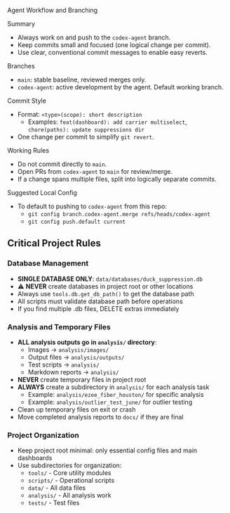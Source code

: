 Agent Workflow and Branching

Summary
- Always work on and push to the `codex-agent` branch.
- Keep commits small and focused (one logical change per commit).
- Use clear, conventional commit messages to enable easy reverts.

Branches
- `main`: stable baseline, reviewed merges only.
- `codex-agent`: active development by the agent. Default working branch.

Commit Style
- Format: `<type>(scope): short description`
  - Examples: `feat(dashboard): add carrier multiselect`, `chore(paths): update suppressions dir`
- One change per commit to simplify `git revert`.

Working Rules
- Do not commit directly to `main`.
- Open PRs from `codex-agent` to `main` for review/merge.
- If a change spans multiple files, split into logically separate commits.

Suggested Local Config
- To default to pushing to `codex-agent` from this repo:
  - `git config branch.codex-agent.merge refs/heads/codex-agent`
  - `git config push.default current`

## Critical Project Rules

### Database Management
- **SINGLE DATABASE ONLY**: `data/databases/duck_suppression.db`
- ⚠️ **NEVER** create databases in project root or other locations
- Always use `tools.db.get_db_path()` to get the database path
- All scripts must validate database path before operations
- If you find multiple .db files, DELETE extras immediately

### Analysis and Temporary Files
- **ALL analysis outputs go in `analysis/` directory**:
  - Images → `analysis/images/`
  - Output files → `analysis/outputs/`
  - Test scripts → `analysis/`
  - Markdown reports → `analysis/`
- **NEVER** create temporary files in project root
- **ALWAYS** create a subdirectory in `analysis/` for each analysis task
  - Example: `analysis/ezee_fiber_houston/` for specific analysis
  - Example: `analysis/outlier_test_june/` for outlier testing
- Clean up temporary files on exit or crash
- Move completed analysis reports to `docs/` if they are final

### Project Organization
- Keep project root minimal: only essential config files and main dashboards
- Use subdirectories for organization:
  - `tools/` - Core utility modules
  - `scripts/` - Operational scripts
  - `data/` - All data files
  - `analysis/` - All analysis work
  - `tests/` - Test files

